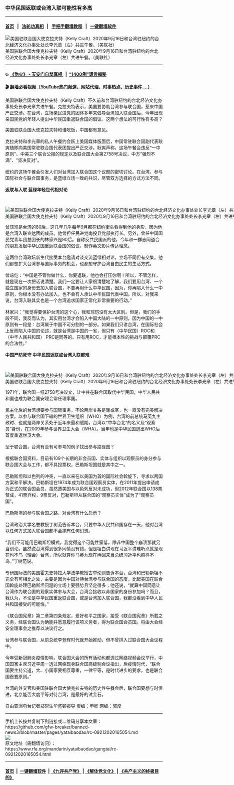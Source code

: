 ### 中华民国返联或台湾入联可能性有多高
------------------------

#### [首页](https://github.com/gfw-breaker/banned-news3/blob/master/README.md) &nbsp;&nbsp;|&nbsp;&nbsp; [法轮功真相](https://github.com/begood0513/basic/blob/master/README.md)  &nbsp;&nbsp;|&nbsp;&nbsp; [手把手翻墙教程](https://github.com/gfw-breaker/guides/wiki)  &nbsp;&nbsp;|&nbsp;&nbsp; [一键翻墙软件](https://github.com/gfw-breaker/nogfw/blob/master/README.md)  



<div id="headerimg">
 <img alt="美国驻联合国大使克拉夫特（Kelly Craft）2020年9月16日和台湾驻纽约的台北经济文化办事处处长李光章（左）共进午餐。（美联社）" src="https://www.rfa.org/mandarin/yataibaodao/gangtai/rc-09212020165054.html/AP_20260636760489.jpg/@@images/96e2a1f1-2191-49df-bb4d-d8862cdf7f3c.jpeg" title="美国驻联合国大使克拉夫特（Kelly Craft）2020年9月16日和台湾驻纽约的台北经济文化办事处处长李光章（左）共进午餐。（美联社）"/>
 <div id="headerimgcontents">
  <div id="headerimgcaption">
   <span>
    美国驻联合国大使克拉夫特（Kelly Craft）2020年9月16日和台湾驻纽约的台北经济文化办事处处长李光章（左）共进午餐。（美联社）
   </span>
   <!-- zoomattribute -->
  </div>
  <!-- headerimgcaption -->
 </div>
 <!-- headerimagecontents -->
</div>

<hr/>


#### 💥 [《伪火》 - 天安门自焚真相 ](http://158.247.195.190:10000/videos/blog/weihuo.html)&nbsp; |&nbsp; [“1400例”谎言揭秘  ](http://158.247.195.190:10000/videos/blog/jiexi1400.html)

#### [ 🎬  翻墙必看视频（YouTube热门频道、网站代理、时事热点、历史事件 ...）](https://github.com/gfw-breaker/links/blob/master/banned.md)

<div id="storytext">
 <div>
  <div class="slot_header">
  </div>
 </div>
 <p>
  美国驻联合国大使克拉夫特（Kelly Craft）不久前和台湾驻纽约的台北经济文化办事处处长李光章共进午餐。克拉夫特表示，美国要协助台湾参与联合国，惹来中国严正交涉。在台湾，立场亲民进党的团体多年来倡导台湾加入联合国后，今年出现亲国民党的年轻人提出中华民国重返联合国的倡议。这两个想法的可行性有多高？
 </p>
 <p>
 </p>
 <p>
 </p>
 <p>
  美国驻联合国大使克拉夫特和谁吃饭，中国都有意见。
  <br/>
  <br/>
  克拉夫特和李光章的私人午餐约会跃上美国媒体版面后，中国常驻联合国副代表耿爽随即向美国常驻联合国代表团提出严正交涉。耿爽声称，这场午餐会违反“一中原则”、中美三个联合公报的规定以及联合国大会第2758号决议，中方“强烈不满”、“坚决反对”。
  <br/>
  <br/>
  纽约的这场午餐会引发人们对台湾加入联合国这个议题的密切讨论。在台湾，参与国际社会与联合国事务，是蓝绿立场一致的共识，尽管双方选择的方式方法不同。
  <br/>
  <br/>
  <b>
   返联与入联 蓝绿年轻世代相对论
  </b>
 </p>
 <p>
  <b>
  </b>
  <br/>
  <div class="image-inline captioned" style="width:1619px;">
   <div style="width:1619px;">
    <img alt="美国驻联合国大使克拉夫特（Kelly Craft）2020年9月16日和台湾驻纽约的台北经济文化办事处处长李光章（左）共进午餐。（美联社）" src="https://www.rfa.org/mandarin/yataibaodao/gangtai/rc-09212020165054.html/AP_20260636673296.jpg" title="美国驻联合国大使克拉夫特（Kelly Craft）2020年9月16日和台湾驻纽约的台北经济文化办事处处长李光章（左）共进午餐。（美联社）"/>
   </div>
   <div class="image-caption">
    <span style="width:1619px;">
     美国驻联合国大使克拉夫特（Kelly Craft）2020年9月16日和台湾驻纽约的台北经济文化办事处处长李光章（左）共进午餐。（美联社）
    </span>
    <span class="copyright">
    </span>
   </div>
  </div>
 </p>
 <p>
  曾琮凯是台湾的80后，这几年几乎每年9月都在纽约街头看得到他的身影，因为他是台湾入联宣达团的成员。他曾担任民进党南投县党部执行长。另外，曾任中国国民党青年团总团长的林家兴是90后。自称反共民国派的他，今年和一群志同道合的朋友发起中华民国重返联合国的倡议，制作英文影片传达理念。
  <br/>
  <br/>
  这两位台湾政坛新生代接受本台邀请对谈交流蓝绿相对论，立场不同但有交集。他们都想扩大台湾参与国际事务的机会，也都想守护台湾自由民主的生活方式。
  <br/>
  <br/>
  曾琮恺：“中国是不管你做什么，你要返联，他也会打压你啊！所以，不管怎样，就是现在一次把话说清楚。我们一定要让人家很清楚地了解，我们要用台湾、一个独立国家的身份去加入联合国，不要再用什么中华民国，因为，你再陷入什么一中原则，你根本没有办法加入，也不会有人承认中华民国代表中国。所以，对我来说，台湾入联其实也是一个台湾追求国家正常化非常重要的行动。”
  <br/>
  <br/>
  林家兴：“我觉得要保护台湾的这个心，我和琮恺没有太大区别。但是，我们的手段不同，我反而认为，其实用台湾才会陷入中国大陆的一中原则，因为中国的一中原则有一段是：台湾属于中国不可分割的一部分。如果我们只讲台湾，在国际社会上反而陷入中国的论述，就是台湾是中国的一省，但只有（中华民国）ROC和（中华人民共和国） PRC是同等的。只有用ROC，才能根本性的挑战与颠覆PRC的合法性。”
  <br/>
  <br/>
  <b>
   中国严防死守 中华民国返联或台湾入联都难
  </b>
 </p>
 <p>
  <b>
  </b>
  <br/>
  <div class="image-inline captioned" style="width:1476px;">
   <div style="width:1476px;">
    <img alt="美国驻联合国大使克拉夫特（Kelly Craft）2020年9月16日和台湾驻纽约的台北经济文化办事处处长李光章（左）共进午餐。（美联社）" src="https://www.rfa.org/mandarin/yataibaodao/gangtai/rc-09212020165054.html/AP_20260636708310.jpg" title="美国驻联合国大使克拉夫特（Kelly Craft）2020年9月16日和台湾驻纽约的台北经济文化办事处处长李光章（左）共进午餐。（美联社）"/>
   </div>
   <div class="image-caption">
    <span style="width:1476px;">
     美国驻联合国大使克拉夫特（Kelly Craft）2020年9月16日和台湾驻纽约的台北经济文化办事处处长李光章（左）共进午餐。（美联社）
    </span>
    <span class="copyright">
    </span>
   </div>
  </div>
 </p>
 <p>
  1971年，联合国一纸2758号决议文，让中共在联合国取代中华民国，中华人民共和国也成为联合国安理会常任理事国。
  <br/>
  <br/>
  民主化后的台湾想要参与国际事务，不论两岸关系是暖或寒，也一直没有完美解决方案。以参与联合国下辖的世界卫生组织（WHO）为例，台湾的前总统马英九主政时、也就是两岸关系处于近年来最和缓期，台湾以“中华台北”的名义及“观察员”身份，在2009年参与世界卫生大会（WHA）。当年也是中华民国退出WHO后首度重返世卫大会。
  <br/>
  <br/>
  至于联合国，台湾有没有可参考的例子找出参与路径图？
  <br/>
  <br/>
  根据联合国资料，目前有109个长期的非会员国、实体与组织以观察员的身分参与联合国大会与工作，都不具投票权，巴勒斯坦国就是其中之一。
  <br/>
  <br/>
  巴勒斯坦和以色列的冲突，一直以来在以美国为首的国际社会斡旋下，寻求以两国方案和平解决。巴勒斯坦在1974年成为联合国观察员实体，在2011年提出申请成为正式的联合国会员，虽然遭美国与以色列反对未成功，但2012年联合国以138票赞成，41票弃权，9票反对，巴勒斯坦从联合国的“观察员实体”成为了“观察员国”。
  <br/>
  <br/>
  巴勒斯坦的参与联合国之路，对台湾有什么启示？
  <br/>
  <br/>
  台湾政治大学名誉教授丁树范告诉本台，只要中华人民共和国存在一天，他对台湾以任何方式加入联合国都不会抱有任何幻想。
  <br/>
  <br/>
  “我们不可能用巴勒斯坦模式，我觉得这个可能性蛮低，除非中国整个崩溃那就另当别论。虽然说台湾得到很多同情没有错，但是坦白讲现在习近平讲难听点就是现在也不鸟（理会）台湾，所以就算你马英九现在再回来当总统习近平也照样不鸟。”丁树范说。
  <br/>
  <br/>
  专研国际法的美国霍夫史特拉大学法学教授古举伦则告诉本台，台湾和巴勒斯坦不完全有可相比之处，主要是因为中国对待台湾参与联合国的态度，比起美国在联合国斡旋处理巴勒斯坦问题的立场上要强势且坚定得多；他还说，“就算中国同意让台湾作为联合国的观察实体参与大会，台湾会接收以非国家的身份参加吗？而且，我认为，不论是中华民国重返联合国，或是台湾加入联合国，我都没看到中华人民共和国接受的可能性。”
  <br/>
  <br/>
  《联合国宪章》第二章第四条规定，爱好和平之国家，接受《联合国宪章》所载之义务，经联合国认为确能并愿意履行该项义务者，得为联合国会员国。将由大会经安全理事会之推荐以决议行之。
  <br/>
  <br/>
  台湾参与联合国，从前总统李登辉时代就开始推动，但不曾排入过联合国大会议程中。
  <br/>
  <br/>
  今年受新冠肺炎疫情影响，联合国大会的所有活动也都透过网络视频会议举行，中国国家主席习近平周一透过网络现身联合国高级别会议指出，后疫情时代，“联合国要主持公道，大、小国家要相互尊重，一律平等，是时代进步的要求，也是联合国首要原则。”
  <br/>
  <br/>
  台湾的外交官和美国驻联合国大使克拉夫特的历史性午餐会后，联合国要想与时俱进，北京能否大度平等对待台湾，是最好的试金石。
  <br/>
  <br/>
  自由亚洲电台记者郑崇生华盛顿报导 责编：申铧 网编：郭度
 </p>
</div>

<hr/>
手机上长按并复制下列链接或二维码分享本文章：<br/>
https://github.com/gfw-breaker/banned-news3/blob/master/pages/yataibaodao/rc-09212020165054.md <br/>
<a href='https://github.com/gfw-breaker/banned-news3/blob/master/pages/yataibaodao/rc-09212020165054.md'><img src='https://github.com/gfw-breaker/banned-news3/blob/master/pages/yataibaodao/rc-09212020165054.md.png'/></a> <br/>
原文地址（需翻墙访问）：https://www.rfa.org/mandarin/yataibaodao/gangtai/rc-09212020165054.html


------------------------
#### [首页](https://github.com/gfw-breaker/banned-news3/blob/master/README.md) &nbsp;|&nbsp; [一键翻墙软件](https://github.com/gfw-breaker/nogfw/blob/master/README.md) &nbsp;| [《九评共产党》](https://github.com/gfw-breaker/9ping.md/blob/master/README.md#九评之一评共产党是什么) | [《解体党文化》](https://github.com/gfw-breaker/jtdwh.md/blob/master/README.md) | [《共产主义的终极目的》](https://github.com/gfw-breaker/gczydzjmd.md/blob/master/README.md)


<img src='http://gfw-breaker.win/banned-news3/pages/yataibaodao/rc-09212020165054.md' width='0px' height='0px'/>